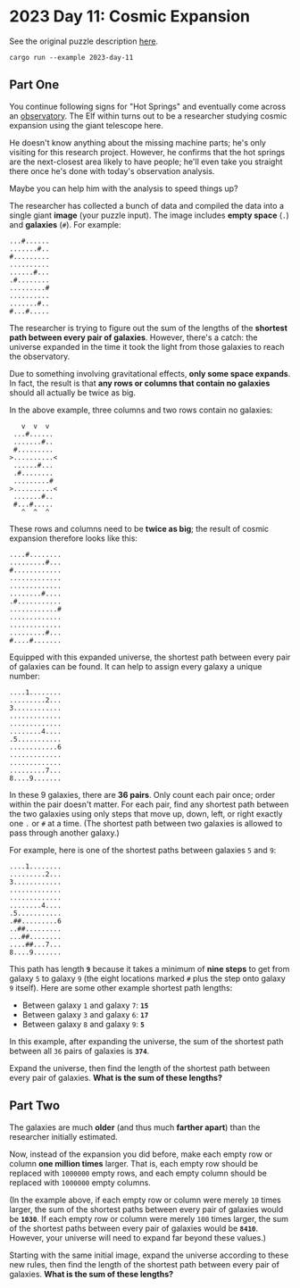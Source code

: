 # 2023 Day 11: Cosmic Expansion

See the original puzzle description [here].

```shell
cargo run --example 2023-day-11
```

## Part One

You continue following signs for "Hot Springs" and eventually come across an [observatory]. The Elf within turns
out to be a researcher studying cosmic expansion using the giant telescope here.

He doesn't know anything about the missing machine parts; he's only visiting for this research project. However,
he confirms that the hot springs are the next-closest area likely to have people; he'll even take you straight
there once he's done with today's observation analysis.

Maybe you can help him with the analysis to speed things up?

The researcher has collected a bunch of data and compiled the data into a single giant **image** (your puzzle input).
The image includes **empty space** (`.`) and **galaxies** (`#`). For example:

```
...#......
.......#..
#.........
..........
......#...
.#........
.........#
..........
.......#..
#...#.....
```

The researcher is trying to figure out the sum of the lengths of the **shortest path between every pair of
galaxies**. However, there's a catch: the universe expanded in the time it took the light from those galaxies to
reach the observatory.

Due to something involving gravitational effects, **only some space expands**. In fact, the result is that **any
rows or columns that contain no galaxies** should all actually be twice as big.

In the above example, three columns and two rows contain no galaxies:

```
   v  v  v
 ...#......
 .......#..
 #.........
>..........<
 ......#...
 .#........
 .........#
>..........<
 .......#..
 #...#.....
   ^  ^  ^
```

These rows and columns need to be **twice as big**; the result of cosmic expansion therefore looks like this:

```
....#........
.........#...
#............
.............
.............
........#....
.#...........
............#
.............
.............
.........#...
#....#.......
```

Equipped with this expanded universe, the shortest path between every pair of galaxies can be found.
It can help to assign every galaxy a unique number:

```
....1........
.........2...
3............
.............
.............
........4....
.5...........
............6
.............
.............
.........7...
8....9.......
```

In these 9 galaxies, there are **36 pairs**. Only count each pair once; order within the pair doesn't matter.
For each pair, find any shortest path between the two galaxies using only steps that move up, down, left, or right
exactly one `.` or `#` at a time. (The shortest path between two galaxies is allowed to pass through another galaxy.)

For example, here is one of the shortest paths between galaxies `5` and `9`:

```
....1........
.........2...
3............
.............
.............
........4....
.5...........
.##.........6
..##.........
...##........
....##...7...
8....9.......
```

This path has length **`9`** because it takes a minimum of **nine steps** to get from galaxy `5` to galaxy `9`
(the eight locations marked `#` plus the step onto galaxy `9` itself). Here are some other example shortest path lengths:

- Between galaxy `1` and galaxy `7`: **`15`**
- Between galaxy `3` and galaxy `6`: **`17`**
- Between galaxy `8` and galaxy `9`: **`5`**

In this example, after expanding the universe, the sum of the shortest path between all `36` pairs of galaxies is **`374`**.

Expand the universe, then find the length of the shortest path between every pair of galaxies. 
**What is the sum of these lengths?**

## Part Two

The galaxies are much **older** (and thus much **farther apart**) than the researcher initially estimated.

Now, instead of the expansion you did before, make each empty row or column **one million times** larger.
That is, each empty row should be replaced with `1000000` empty rows, and each empty column should be replaced
with `1000000` empty columns.

(In the example above, if each empty row or column were merely `10` times larger, the sum of the shortest paths
between every pair of galaxies would be **`1030`**. If each empty row or column were merely `100` times larger,
the sum of the shortest paths between every pair of galaxies would be **`8410`**. However, your universe will need to
expand far beyond these values.)

Starting with the same initial image, expand the universe according to these new rules, then find the length of the
shortest path between every pair of galaxies. **What is the sum of these lengths?**

[here]: https://adventofcode.com/2023/day/11
[observatory]: https://en.wikipedia.org/wiki/Observatory
